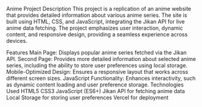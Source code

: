 Anime Project
Description
This project is a replication of an anime website that provides detailed information about various anime series. The site is built using HTML, CSS, and JavaScript, integrating the Jikan API for live anime data fetching. The project emphasizes user interaction, dynamic content, and responsive design, providing a seamless experience across devices.

Features
Main Page: Displays popular anime series fetched via the Jikan API.
Second Page: Provides more detailed information about selected anime series, including the ability to store user preferences using local storage.
Mobile-Optimized Design: Ensures a responsive layout that works across different screen sizes.
JavaScript Functionality: Enhances interactivity, such as dynamic content loading and user preference storage.
Technologies Used
HTML5
CSS3
JavaScript (ES6+)
Jikan API for fetching anime data
Local Storage for storing user preferences
Vercel for deployment
